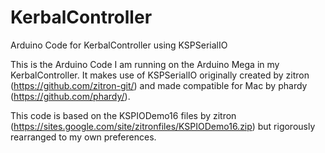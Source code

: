 # KerbalController
Arduino Code for KerbalController using KSPSerialIO

This is the Arduino Code I am running on the Arduino Mega in my KerbalController. It makes use of KSPSerialIO originally created by zitron (https://github.com/zitron-git/) and made compatible for Mac by phardy (https://github.com/phardy/).

This code is based on the KSPIODemo16 files by zitron (https://sites.google.com/site/zitronfiles/KSPIODemo16.zip) but rigorously rearranged to my own preferences.

